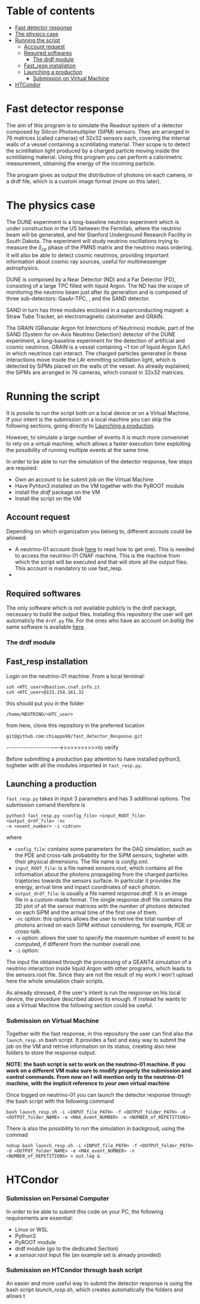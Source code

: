 # Table of contents
- [Fast detector response](#fast-detector-response)
- [The physics case](#the-physics-case)
- [Running the script](#running-the-script)
  - [Account request](#account-request)
  - [Required softwares](#required-softwares)
    - [The drdf module](#the-drdf-module)
  - [Fast_resp installation](#fast_resp-installation)
  - [Launching a production](#launching-a-production)
    - [Submission on Virtual Machine](#submission-on-virtual-machine)
- [HTCondor](#htcondor)


# Fast detector response

The aim of this program is to simulate the Readout system of a detector composed by Silicon Photomultiplier (SiPM) sensors. They are arranged in 76 matrices (called cameras) of 32x32 sensors each, covering the internal walls of a vessel containing a scintillating material. Their scope is to detect the scintillation light produced by a charged particle moving inside the scintillating material. Using this program you can perform a calorimetric measurement, obtaining the energy of the incoming particle.

The program gives as output the distribution of photons on each camera, in a drdf file, which is a custom image format (more on this later).

# The physics case
The DUNE experiment is a long-baseline neutrino experiment which is under construction in the US between the Fermilab, where the neutrino beam will be generated, and hte Stanford Underground Research Facility in South Dakota.
The experiment will study neutrino oscillations trying to measure the $\delta_{cp}$ phase of the PMNS matrix and the neutrino mass ordering. It will also be able to detect cosmic neutrinos, providing important information about cosmic ray sources, useful for multimessenger astrophysics.

DUNE is composed by a Near Detector (ND) and a Far Detector (FD), consisting of a large TPC filled with liquid Argon. The ND has the scope of monitoring the neutrino beam just after its generation and is composed of three sub-detectors: GasAr-TPC, , and the SAND detector.

SAND in turn has three modules enclosed in a superconducting magnet: a Straw Tube Tracker, an electromagnetic calorimeter and GRAIN.

The GRAIN (GRanular Argon fot Interctions of Neutrinos) module, part of the SAND (System for on-Axis Neutrino Detection) detector of the DUNE experiment, a long-baseline experiment for the detection of artificial and cosmic neutrinos.
GRAIN is a vessel containing ~1 ton of liquid Argon (LAr) in which neutrinos can interact. The charged particles generated in these interactions move inside the LAr emmitting scintillation light, which is detected by SiPMs placed on the walls of the vessel. As already explained, the SiPMs are arranged in 76 cameras, which consist in 32x32 matrices.

# Running the script
It is possile to run the script both on a local device or on a Virtual Machine. 
If your intent is the submission on a local machine you can skip the following sections, going directly to [Launching a production](#launching-a-production).

However, to simulate a large number of events it is much more conveninet to rely on a virtual machine, which allows a faster execution time exploiting the possibility of running multiple events at the same time.

In order to be able to run the simulation of the detector response, few steps are required:
- Own an account to be submit job on the Virtual Machine
- Have Pyhton3 installed on the VM together with the PyROOT module
- install the *drdf* package on the VM
- Install the script on the VM

## Account request
Depending on which organization you belong to, different accouts could be allowed:
- A neutrino-01 account (look [here](https://www.cnaf.infn.it/en/users-faqs/) to read how to get one). This is needed to access the neutrino-01 CNAF machine. This is the machine from which the script will be executed and that will store all the output files. This account is mandatory to use fast_resp.
- 

## Required softwares
The only software which is not available publicly is the drdf package, necessary to build the output files. 
Installing this repository the user will get automaticly the `drdf.py` file. For the ones who have an account on *baltig* the same software is available [here](https://baltig.infn.it/dune/sand-optical/drdf).

### The drdf module


## Fast_resp installation
Login on the neutrino-01 machine. From a local terminal:
```
ssh <HTC_user>@bastion.cnaf.infn.it
ssh <HTC_user>@131.154.161.32
```
this should put you in the folder
```
/home/NEUTRINO/<HTC_user>
```

from here, clone this repository in the preferred location
```
git@github.com:chiappo98/fast_detector_Response.git  
```
--------------------->>>>>>>>>>>to verify

Before submitting a production pay attention to have installed python3, togheter with all the modules imported in `fast_resp.py`.

## Launching a production
`fast_resp.py` takes in input 3 parameters and has 3 additional options.
The submission comand therefore is
```
python3 fast_resp.py <config_file> <input_ROOT_file> <output_drdf_file> -nc
-e <event_number> -i <idrun>
```
where 
- `config_file`: contains some parameters for the DAQ simulation, such as the PDE and cross-talk probability for the SiPM sensors, togheter with their physical dimensions. The file name is *config.xml*.
- `input_ROOT_file`: is a file named *sensors.root*, which contains all the information about the photons propagating from the charged particles trajetories towards the sensors surface. In particular it provides the energy, arrival time and inpact coordinates of each photon.
- `output_drdf_file`: is usually a file named *response.drdf*. It is an image file in a custom-made format. The single response.drdf file contains the 2D plot of all the sensor matrices with the number of photons detected on each SiPM and the arrival time of the first one of them.
- `-nc` option: this options allows the user to retrive the total number of photons arrived on each SiPM without considering, for example, PDE or cross-talk.
- `-e` option: allows the user to specify the maximum number of event to be computed, if different from the number overall one.
- `-i` option: 

The input file obtained through the processing of a GEANT4 simulation of a neutrino interaction inside liquid Argon with other programs, which leads to the sensors.root file. Since they are not the result of my work I won't upload here the whole simulation chain scripts.

As already stressed, if the user's intent is run the response on his local device, the procedure described above its enough. If instead he wants to use a Virtual Machine the following section could be useful.

### Submission on Virtual Machine
Together with the fast response, in this repository the user can find also the `launch_resp.sh` bash script. It provides a fast and easy way to submit the job on the VM and retrive information on its status, creating also new folders to store the response output.

**NOTE: the bash script is set to work on the neutrino-01 machine. If you work on a different VM make sure to modify properly the submission and control commands. From now on I will mention only to the neutrino-01 machine, with the implicit reference to _your own_ virtual machine**

Once logged on neutrino-01 you can launch the detector response through the bash script with the following command
```
bash launch_resp.sh -i <INPUT_file_PATH> -f <OUTPUT_folder_PATH> -d <OUTPUT_folder_NAME> -e <MAX_event_NUMBER> -n <NUMBER_of_REPETITIONS>
```
There is also the possibility to run the simulation in backgroud, using the commad
```
nohup bash launch_resp.sh -i <INPUT_file_PATH> -f <OUTPUT_folder_PATH> -d <OUTPUT_folder_NAME> -e <MAX_event_NUMBER> -n <NUMBER_of_REPETITIONS> > out.log &
```

# HTCondor

### Submission on Personal Computer
In order to be able to submit this code on your PC, the following requirements are essential:
- Linux or WSL 
- Python3 
- PyROOT module 
- drdf module (go to the dedicated Section)
- a *sensor.root* input file (an example set is already provided)



### Submission on HTCondor through bash script
An easier and more useful way to submit the detector response is using the bash script *launch_resp.sh*, which creates automatically the folders and allows t



